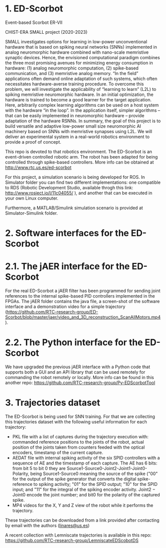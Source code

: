 # 1. ED-Scorbot
Event-based Scorbot ER-VII

CHIST-ERA SMALL project (2020-2023)

SMALL investigates options for learning in low-power unconventional hardware that is based on spiking neural networks (SNNs) 
implemented in analog neuromorphic hardware combined with nano-scale memristive synaptic devices. Hence, the envisioned computational 
paradigm combines the three most promising avenues for minimizing energy consumption in hardware: (1) analog neuromorphic computation, (2) spike-based communication, and (3) memristive analog memory. “In the field” applications often demand online adaptation of such systems, which often necessitates hardware-averse training procedure. To overcome this problem, we will investigate the applicability  of “learning to learn” (L2L) to spiking memristive neuromorphic hardware. In an initial optimization, the hardware is trained to become a good learner for the target application. Here, arbitrarily complex learning algorithms can be used on a host system with the hardware “in the loop”. In the application itself, simpler algorithms – that can be easily implemented in neuromorphic hardware – provide adaptation of the hardware RSNNs. In summary, the goal of this project is to build versatile and adaptive low-power small size neuromorphic AI machinery based on SNNs with memristive synapses using L2L. We will deliver an experimental system in a real-world robotics environment to provide a proof of concept.

This repo is devoted to that robotics environment. The ED-Scorbot is an event-driven controlled robotic arm. The robot has been adapted for being controlled through spike-based controllers. More info can be obtained at http://www.rtc.us.es/ed-scorbot 

For this project, a simulation scenario is being developed for ROS. In Simulator folder you can find two different implementations: one compatible to RDS (Robotic Development Studio, available throgh this link: http://www.rosject.io/l/11c04055/ ), and another that can be executed in your own Linux computer.

Furthermore, a MATLAB/Simulink simulation scenario is provided at Simulator-Simulink folder.

# 2. Software interfaces for the ED-Scorbot

# 2.1. The jAER interface for the ED-Scorbot
For the real ED-Scorbot a jAER filter has been programmed for sending joint references to the internal spike-based PID controllers implemented in the FPGAs. The jAER folder contains the java file, a screen-shot of the software interface and a demonstration video for a simple trajectory (https://github.com/RTC-research-group/ED-Scorbot/blob/master/jaer/video_and_3D_reconstruction_ScanAllMotors.mp4).  

# 2.2. The Python interface for the ED-Scorbot
We have upgraded the previous jAER interface with a Python code that supports both a GUI and an API library that can be used remotely for commanding the robot remotely or locally. More info can be found in this another repo: https://github.com/RTC-research-group/Py-EDScorbotTool

# 3. Trajectories dataset
The ED-Scorbot is being used for SNN training. For that we are collecting this trajectories dataset with the following useful information for each trajectory:
- PKL file with a list of captures during the trajectory execution with: commanded reference positions to the joints of the robot, actual position of the joints taken from counters feeded with the optical encoders, timestamp of the current capture.
- AEDAT file with internal spiking activity of the six SPID controllers with a sequence of AE and the timestamp of each capture. The AE has 6 bits: from bit 5 to bit 0 they are Source1-Source0-Joint2-Joint1-Joint0-Polarity, being Source1-Source0 meaning the source of the spike ("00" for the output of the spike generator that converts the digital spike-reference to spiking activity; "01" for the SPID output; "10" for the SPID input; and "11" for the integral of the spiking encoder activity. Joint2 − Joint0 encode the joint number; and bit0 for the polarity of the captured spike.
- MP4 videos for the X, Y and Z view of the robot while it performs the trajectory.

These trajectories can be downloaded from a link provided after contacting by email with the authors (linares@us.es)

A recent collection with Lemniscate trajectories is available in this repo: https://github.com/RTC-research-group/LemniscateEDScobotDS 
